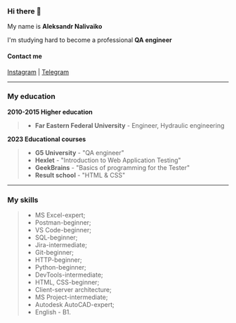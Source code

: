 ### Hi there 👋

My name is **Aleksandr Nalivaiko**

I'm studying hard to become a professional **QA engineer**

#### Contact me

[Instagram](https://www.instagram.com/alexander_nalivayko/) | [Telegram](https://t.me/alex_nlvk)

___

### My education

**2010-2015 Higher education**   
>* **Far Eastern Federal University** - Engineer, Hydraulic engineering

**2023 Educational courses**  
>* **G5 University** - "QA engineer"   
>* **Hexlet** - "Introduction to Web Application Testing"   
>* **GeekBrains** - "Basics of programming for the Tester"    
>* **Result school** - "HTML & CSS"

___

### My skills

>- MS Excel-expert; 
>- Postman-beginner; 
>- VS Code-beginner; 
>- SQL-beginner; 
>- Jira-intermediate; 
>- Git-beginner; 
>- HTTP-beginner; 
>- Python-beginner; 
>- DevTools-intermediate; 
>- HTML, CSS-beginner; 
>- Client-server architecture; 
>- MS Project-intermediate; 
>- Autodesk AutoCAD-expert; 
>- English - B1.


<!--
**AlexNlvk/AlexNlvk** is a ✨ _special_ ✨ repository because its `README.md` (this file) appears on your GitHub profile.

Here are some ideas to get you started:

- 🔭 I’m currently working on ...
- 🌱 I’m currently learning ...
- 👯 I’m looking to collaborate on ...
- 🤔 I’m looking for help with ...
- 💬 Ask me about ...
- 📫 How to reach me: ...
- 😄 Pronouns: ...
- ⚡ Fun fact: ...
-->
